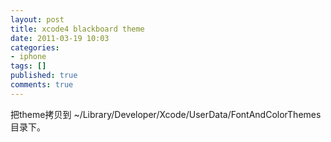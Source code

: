 ```yaml
---
layout: post
title: xcode4 blackboard theme
date: 2011-03-19 10:03
categories:
- iphone
tags: []
published: true
comments: true
---
```

把theme拷贝到 ~/Library/Developer/Xcode/UserData/FontAndColorThemes 目录下。
